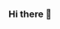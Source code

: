 ### Hi there 👋

<!--
**JadePie/JadePie** is a ✨ _special_ ✨ repository because its `README.md` (this file) appears on your GitHub profile.

-Currently trying to create and edit readme file

